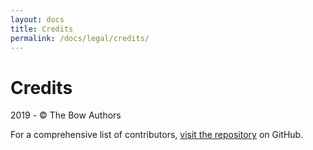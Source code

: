 ```yaml
---
layout: docs
title: Credits
permalink: /docs/legal/credits/
---
```


# Credits
 
 2019 - © The Bow Authors
 
 For a comprehensive list of contributors, [visit the repository](https://github.com/bow-swift/bow/graphs/contributors) on GitHub.
